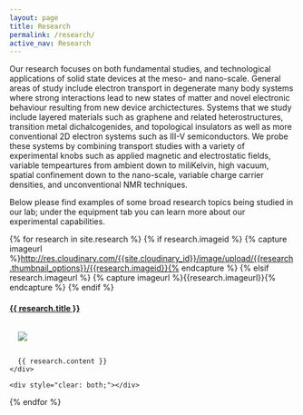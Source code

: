 ```yaml
---
layout: page
title: Research
permalink: /research/
active_nav: Research
---
```


Our research focuses on both fundamental studies, and technological applications of solid state devices at the meso- and nano-scale. General areas of study include electron transport in degenerate many body systems where strong interactions lead to new states of matter and novel electronic behaviour resulting from new device archictectures. Systems that we study include layered materials such as graphene and related heterostructures, transition metal dichalcogenides, and topological insulators as well as more conventional 2D electron systems such as III-V semiconductors. We probe these systems by combining transport studies with a variety of experimental knobs such as applied magnetic and electrostatic fields, variable tempeartures from ambient down to miliKelvin, high vacuum, spatial confinement down to the nano-scale, variable charge carrier densities, and unconventional NMR techniques.

Below please find examples of some broad research topics being studied in our lab; under the equipment tab you can learn more about our experimental capabilities.

{% for research in site.research %}
  {% if research.imageid %}
    {% capture imageurl %}http://res.cloudinary.com/{{site.cloudinary_id}}/image/upload/{{research.thumbnail_options}}/{{research.imageid}}{% endcapture %}
  {% elsif research.imageurl %}
    {% capture imageurl %}{{research.imageurl}}{% endcapture %}
  {% endif %}

  <article class="card card-block" style="clear: both;">
    <h4 style="text-align: {% cycle 'headingcycle': 'right', 'left' %};">
        <a href="{{ research.url | prepend: site.baseurl }}">{{ research.title }}</a>
    </h4>
    <img src="{{ imageurl }}" style="margin: 15px; float: {% cycle 'imagecycle': 'left', 'right' %};" />
    <div>
      
      {{ research.content }}
    </div>

    <div style="clear: both;"></div>
  </article>
{% endfor %}
